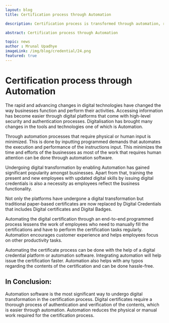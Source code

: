 ```yaml
---
layout: blog
title: Certification process through Automation

description: Certification process is transformed through automation, reducing manual work and improving efficiency and accuracy.

abstract: Certification process through Automation

topic: news
author : Mrunal Upadhye
imageLink: /img/blog/credential/24.png
featured: true
---
```


# Certification process through Automation

The rapid and advancing changes in digital technologies have changed the way businesses function and perform their activities. Accessing information has become easier through digital platforms that come with high-level security and authentication processes. Digitalisation has brought many changes in the tools and technologies one of which is Automation. 

Through automation processes that require physical or human input is minimized. This is done by inputting programmed demands that automates the execution and performance of the instructions input. This minimizes the time and efforts of the businesses as most of the work that requires human attention can be done through automation software.

Undergoing digital transformation by enabling Automation has gained significant popularity amongst businesses. Apart from that, training the present and new employees with updated digital skills by issuing digital credentials is also a necessity as employees reflect the business functionality.

Not only the platforms have undergone a digital transformation but traditional paper-based certificates are now replaced by Digital Credentials that includes Digital certificates and Digital Badges. 

Automating the digital certification through an end-to-end programmed process lessens the work of employees who need to manually fill the certifications and have to perform the certification tasks regularly. Automation encourages customer experience and helps employees focus on other productivity tasks.

Automating the certificate process can be done with the help of a digital credential platform or automation software. Integrating automation will help issue the certification faster. Automation also helps with any typos regarding the contents of the certification and can be done hassle-free.


## In Conclusion:

Automation software is the most significant way to undergo digital transformation in the certification process. Digital certificates require a thorough process of authentication and verification of the contents, which is easier through automation. Automation reduces the physical or manual work required for the certification process.




